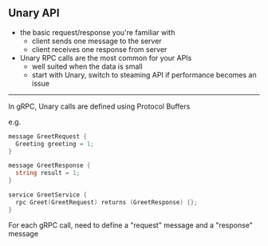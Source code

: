 ## Unary API

- the basic request/response you're familiar with
  - client sends one message to the server
  - client receives one response from server
- Unary RPC calls are the most common for your APIs
  - well suited when the data is small
  - start with Unary, switch to steaming API if performance becomes an issue

---
In gRPC, Unary calls are defined using Protocol Buffers

e.g.

```go
message GreetRequest {
  Greeting greeting = 1;
}

message GreetResponse {
  string result = 1;
}

service GreetService {
  rpc Greet(GreetRequest) returns (GreetResponse) {};
}
```

For each gRPC call, need to define a "request" message and a "response" message
